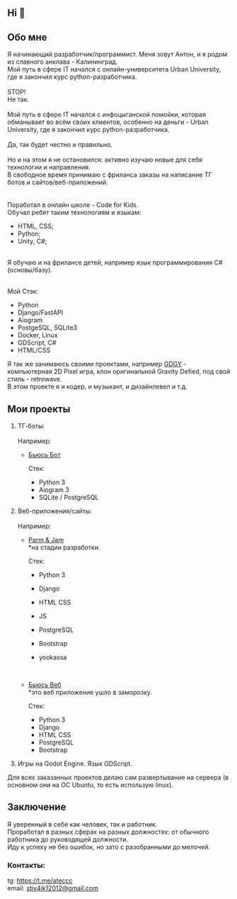 ## Hi 👋

## Обо мне

Я начинающий разработчик/программист. Меня зовут Антон, и я родом из славного анклава - Калининград. <br>
Мой путь в сфере IT начался с онлайн-университета Urban University, где я закончил курс python-разработчика. <br><br>
STOP!<br>
Не так.<br><br>
Мой путь в сфере IT начался с инфоцыганской помойки, которая обманывает во всём своих клиентов, особенно на деньги - Urban University, где я закончил курс python-разработчика. <br><br>
Да, так будет честно и правильно.<br><br>
Но и на этом я не остановился: активно изучаю новые для себя технологии и направления.<br>
В свободное время принимаю с фриланса заказы на написание ТГ ботов и сайтов/веб-приложений.<br>
<br>
<br>
Поработал в онлайн школе - Code for Kids.<br>
Обучал ребят таким технологиям и языкам:<br>
   - HTML, CSS;
   - Python;
   - Unity, C#;<br><br>

Я обучаю и на фрилансе детей, например язык программирования C# (основы/базу).<br><br>


Мой Стэк:
- Python
- Django/FastAPI
- Aiogram
- PostgeSQL, SQLite3
- Docker, Linux
- GDScript, C#
- HTML/CSS

Я так же занимаюсь своими проектами, например <a href="https://github.com/gostok/GDGY-1.0-">GDGY</a> - компьютерная 2D Pixel игра, клон оригинальной Gravity Defied, под свой стиль - retrowave.<br>
В этом проекте я и кодер, и музыкант, и дизайнлевел и т.д. 

## Мои проекты

1) ТГ-боты:
   <br>
   <br>
   Например:
   - <a href='https://t.me/bjus_bot'>Бьюсь Бот</a>
   
     Стек:
     - Python 3
     - Aiogram 3
     - SQLite / PostgreSQL

2) Веб-приложения/сайты:
   <br>
   <br>
   Например:
   - <a href="https://github.com/gostok/parm_and_jam_web">Parm & Jam</a> <br>
     *на стадии разработки.

      Стек:
     - Python 3
     - Django
     - HTML CSS
     - JS
     - PostgreSQL
     - Bootstrap
     - yookassa

       <br>
   
   
   - <a href='https://github.com/gostok/bt_web'>Бьюсь Веб</a> <br>
     *это веб приложение ушло в заморозку.
     
     Стек:
     - Python 3
     - Django
     - HTML CSS
     - PostgreSQL
     - Bootstrap
       
4) Игры на Godot Engine. Язык GDScript.

Для всех заказанных проектов делаю сам развертывание на сервера (в основном они на ОС Ubuntu, то есть использую linux).

## Заключение

Я уверенный в себе как человек, так и работник. <br>
Проработал в разных сферах на разных должностях: от обычного работника до руководящей должности. <br>
Иду к успеху не без ошибок, но зато с разобранными до мелочей.


### Контакты:

tg: https://t.me/ateccc <br>
email: stiv4ik12012@gmail.com

